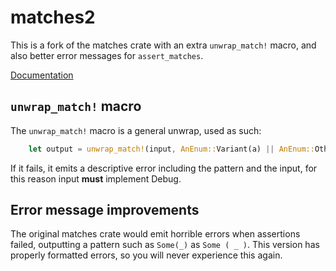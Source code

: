 # matches2

This is a fork of the matches crate with an extra `unwrap_match!` macro,
and also better error messages for `assert_matches`.

[Documentation](https://docs.rs/matches2)

## `unwrap_match!` macro

The `unwrap_match!` macro is a general unwrap, used as such:
```rust
	let output = unwrap_match!(input, AnEnum::Variant(a) || AnEnum::OtherVariant(a) if a < 5 * 2 => a);
```

If it fails, it emits a descriptive error including the pattern and the input,
for this reason input **must** implement Debug.

## Error message improvements

The original matches crate would emit horrible errors when assertions failed,
outputting a pattern such as `Some(_)` as `Some ( _ )`. This version has properly
formatted errors, so you will never experience this again.
